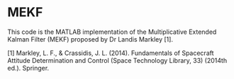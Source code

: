 # MEKF
This code is the MATLAB implementation of the Multiplicative Extended Kalman Filter (MEKF) proposed by Dr Landis Markley [1]. 

[1] Markley, L. F., & Crassidis, J. L. (2014). Fundamentals of Spacecraft Attitude Determination and Control (Space Technology Library, 33) (2014th ed.). Springer.
